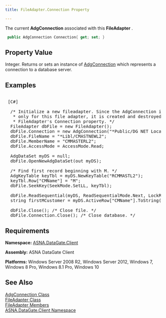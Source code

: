```yaml
---
title: FileAdapter.Connection Property

---
```


The current **AdgConnection** associated with this **FileAdapter** .

```cs
 public AdgConnection Connection{ get; set; }
```

## Property Value

Integer. Returns or sets an instance of [AdgConnection](adg-connection-class.html) which represents a connection to a database server.
## Examples

<pre class="OH_CodeSnippetContainerCode">
        <span class="lang">
 [C#] 
        </span>
  /* Initialize a new fileadapter. Since the AdgConnection is needed
   * only for this file adapter, it is created and destroyed using the
   * FileAdapter's Connection property. */
  FileAdapter dbFile = new FileAdapter();
  dbFile.Connection = new AdgConnection("*Public/DG NET Local");
  dbFile.FileName = "*Libl/CMASTNEWL2";
  dbFile.MemberName = "CMMASTERL2";
  dbFile.AccessMode = AccessMode.Read;

  AdgDataSet myDS = null;
  dbFile.OpenNewAdgDataSet(out myDS);

  /* Find first record beginning with M. */
  AdgKeyTable keyTbl = myDS.NewKeyTable("RCMMASTL2");
  keyTbl.Row["CMName"] = "M";
  dbFile.SeekKey(SeekMode.SetLL, keyTbl);

  dbFile.ReadSequential(myDS, ReadSequentialMode.Next, LockRequest.Read);
  string firstMCustomer = myDS.ActiveRow["CMName"].ToString();

  dbFile.Close(); /* Close file. */
  dbFile.Connection.Close(); /* Close database. */</pre>

## Requirements

**Namespace:** [ASNA.DataGate.Client](datagate-client-namespace.html) 

**Assembly:** ASNA DataGate Client

**Platforms:** Windows Server 2008 R2, Windows Server 2012, Windows 7, Windows 8 Pro, Windows 8.1 Pro, Windows 10
## See Also


[AdgConnection Class](adg-connection-class.html)
      <br />
[FileAdapter Class](file-adapter-class.html)
      <br />
[FileAdapter Members](file-adapter-members.html)
      <br />
[ASNA.DataGate.Client Namespace](datagate-client-namespace.html)

